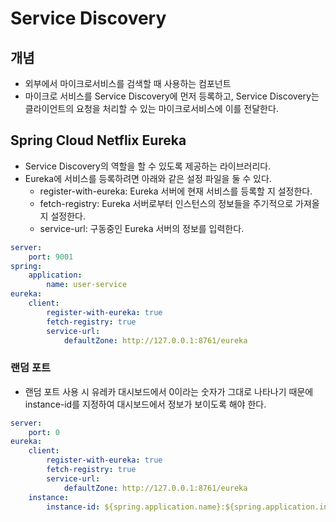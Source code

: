 # Service Discovery

## 개념

* 외부에서 마이크로서비스를 검색할 때 사용하는 컴포넌트
* 마이크로 서비스를 Service Discovery에 먼저 등록하고, Service Discovery는 클라이언트의 요청을 처리할 수 있는 마이크로서비스에 이를 전달한다.

## Spring Cloud Netflix Eureka

* Service Discovery의 역할을 할 수 있도록 제공하는 라이브러리다.
* Eureka에 서비스를 등록하려면 아래와 같은 설정 파일을 둘 수 있다.
  * register-with-eureka: Eureka 서버에 현재 서비스를 등록할 지 설정한다.
  * fetch-registry: Eureka 서버로부터 인스턴스의 정보들을 주기적으로 가져올 지 설정한다.
  * service-url: 구동중인 Eureka 서버의 정보를 입력한다.

```yaml
server:
    port: 9001
spring:
    application:
        name: user-service
eureka:
    client:
        register-with-eureka: true
        fetch-registry: true
        service-url:
            defaultZone: http://127.0.0.1:8761/eureka
```

### 랜덤 포트

* 랜덤 포트 사용 시 유레카 대시보드에서 0이라는 숫자가 그대로 나타나기 때문에 instance-id를 지정하여 대시보드에서 정보가 보이도록 해야 한다.

```yaml
server:
    port: 0
eureka:
    client:
        register-with-eureka: true
        fetch-registry: true
        service-url:
            defaultZone: http://127.0.0.1:8761/eureka
    instance:
        instance-id: ${spring.application.name}:${spring.application.instance_id:${random.value}}
```
